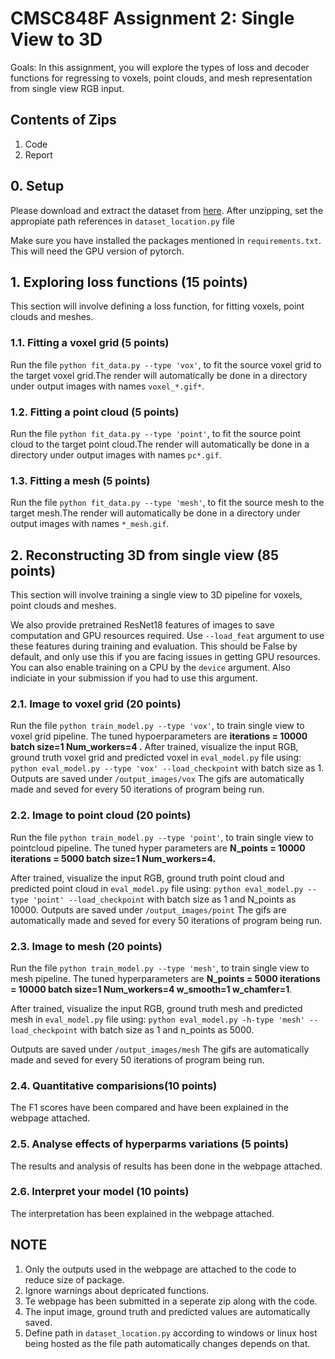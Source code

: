 # CMSC848F Assignment 2: Single View to 3D

Goals: In this assignment, you will explore the types of loss and decoder functions for regressing to voxels, point clouds, and mesh representation from single view RGB input.

## Contents of Zips
1. Code
2. Report

## 0. Setup

Please download and extract the dataset from [here](https://drive.google.com/file/d/1VoSmRA9KIwaH56iluUuBEBwCbbq3x7Xt/view?usp=sharing).
After unzipping, set the appropiate path references in `dataset_location.py` file

Make sure you have installed the packages mentioned in `requirements.txt`.
This  will need the GPU version of pytorch.

## 1. Exploring loss functions (15 points)
This section will involve defining a loss function, for fitting voxels, point clouds and meshes.

### 1.1. Fitting a voxel grid (5 points)

Run the file `python fit_data.py --type 'vox'`, to fit the source voxel grid to the target voxel grid.The render will automatically be done in a directory under output images with names `voxel_*.gif*`.


### 1.2. Fitting a point cloud (5 points)
Run the file `python fit_data.py --type 'point'`, to fit the source point cloud to the target point cloud.The render will automatically be done in a directory under output images with names `pc*.gif`.



### 1.3. Fitting a mesh (5 points)

Run the file `python fit_data.py --type 'mesh'`, to fit the source mesh to the target mesh.The render will automatically be done in a directory under output images with names `*_mesh.gif`.


## 2. Reconstructing 3D from single view (85 points)
This section will involve training a single view to 3D pipeline for voxels, point clouds and meshes.

We also provide pretrained ResNet18 features of images to save computation and GPU resources required. Use `--load_feat` argument to use these features during training and evaluation. This should be False by default, and only use this if you are facing issues in getting GPU resources. You can also enable training on a CPU by the `device` argument. Also indiciate in your submission if you had to use this argument.

### 2.1. Image to voxel grid (20 points)


Run the file `python train_model.py --type 'vox'`, to train single view to voxel grid pipeline.
The tuned hypoerparameters are  **iterations = 10000 batch size=1 Num_workers=4 .**
After trained, visualize the input RGB, ground truth voxel grid and predicted voxel in `eval_model.py` file using:
`python eval_model.py --type 'vox' --load_checkpoint` with batch size as 1.
Outputs are saved under `/output_images/vox`
The gifs are automatically made and seved for every 50 iterations of program being run.

### 2.2. Image to point cloud (20 points)
Run the file `python train_model.py --type 'point'`, to train single view to pointcloud pipeline.
The tuned hyper parameters are **N_points = 10000 iterations = 5000 batch size=1 Num_workers=4.**

After trained, visualize the input RGB, ground truth point cloud and predicted  point cloud in `eval_model.py` file using:
`python eval_model.py --type 'point' --load_checkpoint` with batch size as 1 and  N_points as 10000.
Outputs are saved under `/output_images/point`
The gifs are automatically made and seved for every 50 iterations of program being run.

### 2.3. Image to mesh (20 points)

<!-- In this subsection, we will define a neural network to decode mesh.

Similar as above, define the decoder network [here](https://github.com/848f-3DVision/assignment2/blob/main/model.py#L177) in `model.py` file, then reference your decoder [here](https://github.com/848f-3DVision/assignment2/blob/main/model.py#L220) in `model.py` file -->

Run the file `python train_model.py --type 'mesh'`, to train single view to mesh pipeline.
The tuned hyperparameters are **N_points = 5000 iterations = 10000 batch size=1 Num_workers=4 w_smooth=1 w_chamfer=1**.

After trained, visualize the input RGB, ground truth mesh and predicted mesh in `eval_model.py` file using:
`python eval_model.py -h-type 'mesh' --load_checkpoint` with batch size as 1 and n_points as 5000.

Outputs are saved under `/output_images/mesh`
The gifs are automatically made and seved for every 50 iterations of program being run.

### 2.4. Quantitative comparisions(10 points)
The F1 scores have been compared and have been explained in the webpage attached.

### 2.5. Analyse effects of hyperparms variations (5 points)
The results and analysis of results has been done in the webpage attached.

### 2.6. Interpret your model (10 points)
The interpretation has been explained in the webpage attached.

## NOTE

1. Only the outputs used in the webpage are attached to the code to reduce size of package.
2. Ignore warnings about depricated functions.
3. Te webpage has been submitted in a seperate zip along with the code.
4. The input image, ground truth and predicted values are automatically saved.
5. Define path in  `dataset_location.py` according to windows or linux host being hosted as the file path automatically changes depends on that.